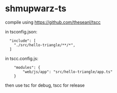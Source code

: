 # shmupwarz-ts


compile using https://github.com/theseanl/tscc

in tsconfig.json:
```
  "include": [
    "./src/hello-triangle/**/*",
  ]
```

in tscc.config.js:
```
    "modules": {
        "web/js/app": "src/hello-triangle/app.ts" 
    }
```

then use tsc for debug, tscc for release